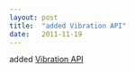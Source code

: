 ```yaml
---
layout: post
title:  "added Vibration API"
date:   2011-11-19
---
```


added <a href="http://www.w3.org/TR/vibration/">Vibration API</a>

